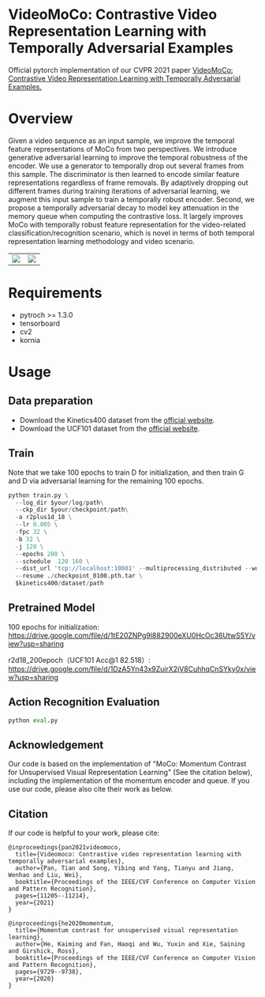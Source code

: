 # VideoMoCo: Contrastive Video Representation Learning with Temporally Adversarial Examples
Official pytorch implementation of our CVPR 2021 paper [VideoMoCo: Contrastive Video Representation Learning with Temporally Adversarial Examples.](https://arxiv.org/abs/2103.05905)
# Overview
Given a video sequence as an input sample, we improve the temporal feature representations of MoCo from two perspectives. We introduce generative adversarial learning to improve the temporal robustness of the encoder. We use a generator to temporally drop out several frames from this sample. The discriminator is then learned to encode similar feature representations regardless of frame removals. By adaptively dropping out different frames during training iterations of adversarial learning, we augment this input sample to train a temporally robust encoder. Second, we propose a temporally adversarial decay to model key attenuation in the memory queue when computing the contrastive loss. It largely improves MoCo with temporally robust feature representation for the video-related classification/recognition scenario, which is novel in terms of both temporal representation learning methodology and video scenario.
<table>
    <tr>
        <td ><center><img src="https://i.loli.net/2021/05/08/2K3ZY9kjC4xe7um.png" /center></td>
        <td ><center><img src="https://i.loli.net/2021/05/08/ZVGAwKk2mIuY1aP.png" /center></td>
    </tr>

</table>

# Requirements
- pytroch >= 1.3.0
- tensorboard
- cv2
- kornia

# Usage

## Data preparation

- Download the Kinetics400 dataset from the [official website](https://deepmind.com/research/open-source/kinetics).
- Download the UCF101 dataset from the [official website](https://www.crcv.ucf.edu/data/UCF101.php).


## Train
Note that we take 100 epochs to train D for initialization, and then train G and D via adversarial learning for the remaining 100 epochs.
```python
python train.py \
  --log_dir $your/log/path\
  --ckp_dir $your/checkpoint/path\
  -a r2plus1d_18 \
  --lr 0.005 \
  -fpc 32 \
  -b 32 \
  -j 128 \
  --epochs 200 \
  --schedule  120 160 \
  --dist_url 'tcp://localhost:10001' --multiprocessing_distributed --world_size 1 --rank 0 \
  --resume ./checkpoint_0100.pth.tar \
  $kinetics400/dataset/path
```

## Pretrained Model
100 epochs for initialization: https://drive.google.com/file/d/1tE20ZNPg9l882900eXU0HcOc36UtwS5Y/view?usp=sharing

r2d18_200epoch（UCF101 Acc@1 82.518）: https://drive.google.com/file/d/1DzA5Yn43x9ZuirX2jV8CuhhqCnSYky0x/view?usp=sharing

##  Action Recognition Evaluation
```python
python eval.py  
```
## Acknowledgement
Our code is based on the implementation of "MoCo: Momentum Contrast for Unsupervised Visual Representation Learning" (See the citation below), including the implementation of the momentum encoder and queue. If you use our code, please also cite their work as below.

## Citation
If our code is helpful to your work, please cite:
```
@inproceedings{pan2021videomoco,
  title={Videomoco: Contrastive video representation learning with temporally adversarial examples},
  author={Pan, Tian and Song, Yibing and Yang, Tianyu and Jiang, Wenhao and Liu, Wei},
  booktitle={Proceedings of the IEEE/CVF Conference on Computer Vision and Pattern Recognition},
  pages={11205--11214},
  year={2021}
}
```
```
@inproceedings{he2020momentum,
  title={Momentum contrast for unsupervised visual representation learning},
  author={He, Kaiming and Fan, Haoqi and Wu, Yuxin and Xie, Saining and Girshick, Ross},
  booktitle={Proceedings of the IEEE/CVF Conference on Computer Vision and Pattern Recognition},
  pages={9729--9738},
  year={2020}
}
```
